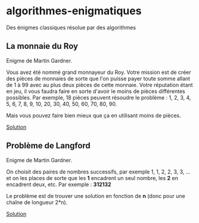 # algorithmes-enigmatiques
Des énigmes classiques résolue par des algorithmes

## La monnaie du Roy

Enigme de Martin Gardner.

Vous avez été nommé grand monnayeur du Roy. Votre mission est de créer des pièces de monnaies de sorte que l'on puisse payer toute somme allant de 1 à 99 avec au plus deux pièces de cette monnaie. Votre réputation étant en jeu, il vous faudra faire en sorte d'avoir le moins de pièces différentes possibles.
Par exemple, 18 pièces peuvent résoudre le problème : 1, 2, 3, 4, 5, 6, 7, 8, 9, 10, 20, 30, 40, 50, 60, 70, 80, 90.

Mais vous pouvez faire bien mieux que ça en utilisant moins de pièces.

[Solution](monnaie-du-roy.md)

## Problème de Langford

Enigme de Martin Gardner.

On choisit des paires de nombres successifs, par exemple 1, 1, 2, 2, 3, 3, ... et on les places de sorte que les __1__ encadrent un seul nombre, les __2__ en encadrent deux, etc.
Par exemple : __312132__

Le problème est de trouver une solution en fonction de __n__ (donc pour une chaîne de longueur 2*n).

[Solution](monnaie-du-roy.md)
